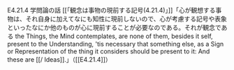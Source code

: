 E4.21.4
学問論の話
 [[「観念は事物の現前する記号(4.21.4)」]]「心が観想する事物は、それ自身に加えてなにも知性に現前しないので、心が考慮する記号や表象といったなにか他のものが心に現前することが必要なのである。それが観念である the Things, the Mind contemplates, are none of them, besides it self, present to the Understanding, 'tis necessary that something else, as a Sign or Representation of the thing it considers should be present to it: And these are [[/ Ideas]].」（[[E4.21.4]]）

